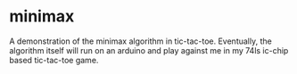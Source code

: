# minimax
A demonstration of the minimax algorithm in tic-tac-toe. Eventually, the algorithm itself will run on an arduino and play against me in my 
74ls ic-chip based tic-tac-toe game.
